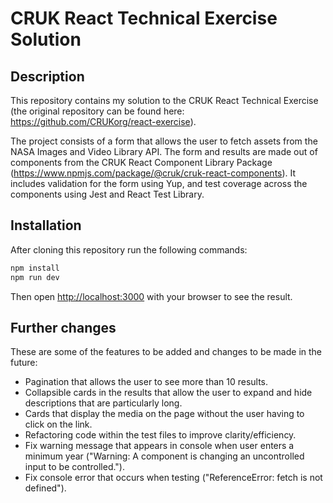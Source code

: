 # CRUK React Technical Exercise Solution 

## Description

This repository contains my solution to the CRUK React Technical Exercise (the original repository can be found here: https://github.com/CRUKorg/react-exercise). 

The project consists of a form that allows the user to fetch assets from the NASA Images and Video Library API. The form and results are made out of components from the CRUK React Component Library Package (https://www.npmjs.com/package/@cruk/cruk-react-components). It includes validation for the form using Yup, and test coverage across the components using Jest and React Test Library.

## Installation

After cloning this repository run the following commands:

```bash
npm install
npm run dev
```
Then open [http://localhost:3000](http://localhost:3000) with your browser to see the result. 

## Further changes

These are some of the features to be added and changes to be made in the future:

- Pagination that allows the user to see more than 10 results.
- Collapsible cards in the results that allow the user to expand and hide descriptions that are particularly long.
- Cards that display the media on the page without the user having to click on the link.
- Refactoring code within the test files to improve clarity/efficiency.
- Fix warning message that appears in console when user enters a minimum year ("Warning: A component is changing an uncontrolled input to be controlled.").
- Fix console error that occurs when testing ("ReferenceError: fetch is not defined").
